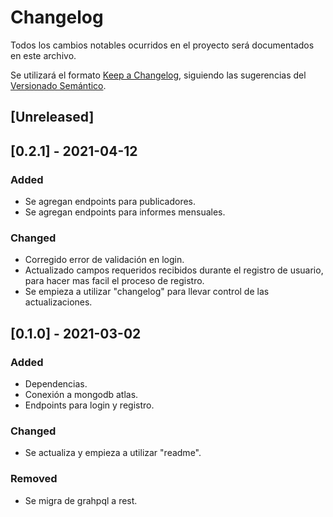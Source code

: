 # Changelog

Todos los cambios notables ocurridos en el proyecto será documentados en este archivo.

Se utilizará el formato [Keep a Changelog](https://keepachangelog.com/en/1.0.0/),
siguiendo las sugerencias del [Versionado Semántico](https://semver.org/spec/v2.0.0.html).

## [Unreleased]

## [0.2.1] - 2021-04-12

### Added

- Se agregan endpoints para publicadores.
- Se agregan endpoints para informes mensuales.

### Changed
- Corregido error de validación en login.
- Actualizado campos requeridos recibidos durante el registro de usuario, para hacer mas facil el proceso de registro.
- Se empieza a utilizar "changelog" para llevar control de las actualizaciones.

## [0.1.0] - 2021-03-02

### Added

- Dependencias.
- Conexión a mongodb atlas.
- Endpoints para login y registro.

### Changed

- Se actualiza y empieza a utilizar "readme".

### Removed

- Se migra de grahpql a rest.


<!-- [unreleased]: https://github.com//fsjorgeluis/nucleus/compare/v0.2.1...HEAD

[0.2.1]: https://github.com//fsjorgeluis/nucleus/compare/v0.1.0...v0.2.1 -->
